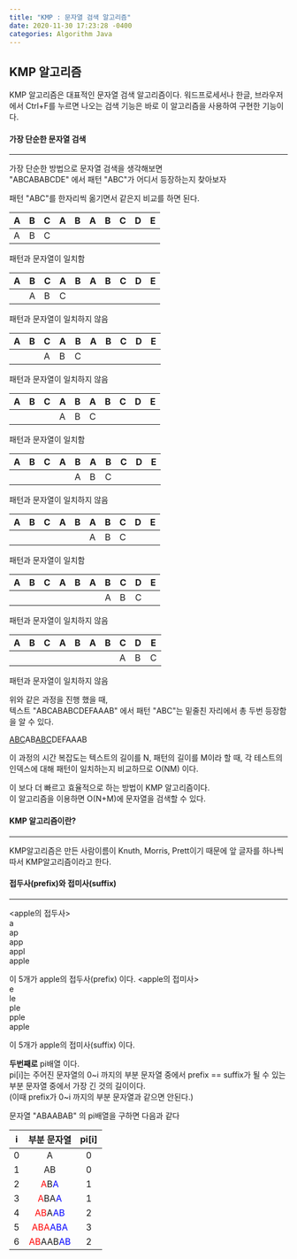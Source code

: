 ```yaml
---
title: "KMP : 문자열 검색 알고리즘"
date: 2020-11-30 17:23:28 -0400
categories: Algorithm Java
---
```

## KMP 알고리즘
KMP 알고리즘은 대표적인 문자열 검색 알고리즘이다. 워드프로세서나 한글, 브라우저에서 Ctrl+F를 누르면 나오는 검색 기능은 바로 이 알고리즘을 사용하여 구현한 기능이다.

#### 가장 단순한 문자열 검색
---
가장 단순한 방법으로 문자열 검색을 생각해보면  
"ABCABABCDE" 에서 패턴 "ABC"가 어디서 등장하는지 찾아보자  

패턴 "ABC"를 한자리씩 옮기면서 같은지 비교를 하면 된다.  

|A|B|C|A|B|A|B|C|D|E|
|--|--|--|--|--|--|--|--|--|--|
|A|B|C||||||||

패턴과 문자열이 일치함  

|A|B|C|A|B|A|B|C|D|E|
|--|--|--|--|--|--|--|--|--|--|
||A|B|C|||||||

패턴과 문자열이 일치하지 않음  

|A|B|C|A|B|A|B|C|D|E|
|--|--|--|--|--|--|--|--|--|--|
|||A|B|C||||||

패턴과 문자열이 일치하지 않음  

|A|B|C|A|B|A|B|C|D|E|
|--|--|--|--|--|--|--|--|--|--|
||||A|B|C|||||

패턴과 문자열이 일치함  

|A|B|C|A|B|A|B|C|D|E|
|--|--|--|--|--|--|--|--|--|--|
|||||A|B|C||||

패턴과 문자열이 일치하지 않음  

|A|B|C|A|B|A|B|C|D|E|
|--|--|--|--|--|--|--|--|--|--|
||||||A|B|C|||

패턴과 문자열이 일치함  

|A|B|C|A|B|A|B|C|D|E|
|--|--|--|--|--|--|--|--|--|--|
|||||||A|B|C||

패턴과 문자열이 일치하지 않음  

|A|B|C|A|B|A|B|C|D|E|
|--|--|--|--|--|--|--|--|--|--|
||||||||A|B|C|
 
패턴과 문자열이 일치하지 않음  


위와 같은 과정을 진행 했을 때,  
텍스트 "ABCABABCDEFAAAB" 에서 패턴 "ABC"는 밑줄친 자리에서 총 두번 등장함을 알 수 있다.  

<u>ABC</u>AB<u>ABC</u>DEFAAAB  

이 과정의 시간 복잡도는 텍스트의 길이를 N, 패턴의 길이를 M이라 할 때, 각 테스트의 인덱스에 대해 패턴이 일치하는지 비교하므로 O(NM) 이다.  
  
이 보다 더 빠르고 효율적으로 하는 방법이 KMP 알고리즘이다.  
이 알고리즘을 이용하면 O(N+M)에 문자열을 검색할 수 있다.  

#### KMP 알고리즘이란?
---

KMP알고리즘은 만든 사람이름이 Knuth, Morris, Prett이기 때문에 앞 글자를 하나씩 따서 KMP알고리즘이라고 한다.


#### 접두사(prefix)와 접미사(suffix)
---
<apple의 접두사>  
a  
ap  
app  
appl  
apple  

이 5개가 apple의 접두사(prefix) 이다.
<apple의 접미사>  
e  
le  
ple  
pple  
apple  

이 5개가 apple의 접미사(suffix) 이다.
  
  
  
__두번째로__ pi배열 이다.  
pi[i]는 주어진 문자열의 0~i 까지의 부분 문자열 중에서 prefix == suffix가 될 수 있는 부분 문자열 중에서 가장 긴 것의 길이이다.  
(이때 prefix가 0~i 까지의 부분 문자열과 같으면 안된다.)  

문자열 "ABAABAB" 의 pi배열을 구하면 다음과 같다  


|i|부분 문자열|pi[i]|
|:--:|:-------:|:--:|
|0|A|0|
|1|AB|0|
|2|<font color="red">A</font>B<font color="blue">A</font>|1|
|3|<font color="red">A</font>BA<font color="blue">A</font>|1|
|4|<font color="red">AB</font>A<font color="blue">AB</font>|2|
|5|<font color="red">ABA</font><font color="blue">ABA</font>|3|
|6|<font color="red">AB</font>AAB<font color="blue">AB</font>|2|

